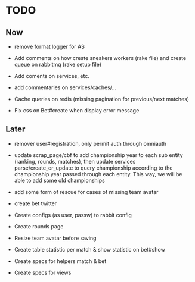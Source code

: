 # TODO

## Now

- remove format logger for AS
- Add comments on how create sneakers workers (rake file) and create queue on rabbitmq (rake setup file)
- Add coments on services, etc.
- add commentaries on services/caches/...

- Cache queries on redis (missing pagination for previous/next matches)

- Fix css on Bet#create when display error message

## Later

- remover user#registration, only permit auth through omniauth

- update scrap_page/cbf to add championship year to each sub entity (ranking, rounds, matches), then update services parse/create_or_update to query championship according to the championship year passed through each entity. This way, we will be able to add some old championships

- add some form of rescue for cases of missing team avatar
- create bet twitter
- Create configs (as user, passw) to rabbit config
- Create rounds page
- Resize team avatar before saving
- Create table statistic per match & show statistic on bet#show
- Create specs for helpers match & bet
- Create specs for views
